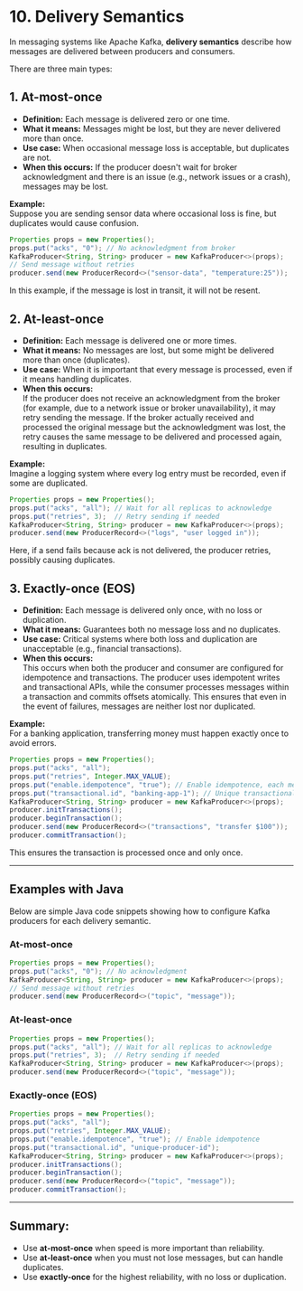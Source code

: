 # 10. Delivery Semantics

In messaging systems like Apache Kafka, **delivery semantics** describe how messages are delivered between producers and consumers.  

There are three main types:

## 1. At-most-once

- **Definition:** Each message is delivered zero or one time.  
- **What it means:** Messages might be lost, but they are never delivered more than once.
- **Use case:** When occasional message loss is acceptable, but duplicates are not.
- **When this occurs:** 
    If the producer doesn't wait for broker acknowledgment and there is an issue (e.g., network issues or a crash), messages may be lost.

**Example:**  
Suppose you are sending sensor data where occasional loss is fine, but duplicates would cause confusion.  
```java
Properties props = new Properties();
props.put("acks", "0"); // No acknowledgment from broker
KafkaProducer<String, String> producer = new KafkaProducer<>(props);
// Send message without retries
producer.send(new ProducerRecord<>("sensor-data", "temperature:25"));
```
In this example, if the message is lost in transit, it will not be resent.

## 2. At-least-once

- **Definition:** Each message is delivered one or more times.  
- **What it means:** No messages are lost, but some might be delivered more than once (duplicates).
- **Use case:** When it is important that every message is processed, even if it means handling duplicates.
- **When this occurs:**  
    If the producer does not receive an acknowledgment from the broker (for example, due to a network issue or broker unavailability), it may retry sending the message. If the broker actually received and processed the original message but the acknowledgment was lost, the retry causes the same message to be delivered and processed again, resulting in duplicates.

**Example:**  
Imagine a logging system where every log entry must be recorded, even if some are duplicated.  
```java
Properties props = new Properties();
props.put("acks", "all"); // Wait for all replicas to acknowledge
props.put("retries", 3);  // Retry sending if needed
KafkaProducer<String, String> producer = new KafkaProducer<>(props);
producer.send(new ProducerRecord<>("logs", "user logged in"));
```
Here, if a send fails because ack is not delivered, the producer retries, possibly causing duplicates.

## 3. Exactly-once (EOS)

- **Definition:** Each message is delivered only once, with no loss or duplication.
- **What it means:** Guarantees both no message loss and no duplicates.
- **Use case:** Critical systems where both loss and duplication are unacceptable (e.g., financial transactions).
- **When this occurs:**  
    This occurs when both the producer and consumer are configured for idempotence and transactions. The producer uses idempotent writes and transactional APIs, while the consumer processes messages within a transaction and commits offsets atomically. This ensures that even in the event of failures, messages are neither lost nor duplicated.

**Example:**  
For a banking application, transferring money must happen exactly once to avoid errors.  
```java
Properties props = new Properties();
props.put("acks", "all");
props.put("retries", Integer.MAX_VALUE);
props.put("enable.idempotence", "true"); // Enable idempotence, each message is tracked by a sequence number
props.put("transactional.id", "banking-app-1"); // Unique transactional ID
KafkaProducer<String, String> producer = new KafkaProducer<>(props);
producer.initTransactions();
producer.beginTransaction();
producer.send(new ProducerRecord<>("transactions", "transfer $100"));
producer.commitTransaction();
```
This ensures the transaction is processed once and only once.

---

## Examples with Java

Below are simple Java code snippets showing how to configure Kafka producers for each delivery semantic.

### At-most-once

```java
Properties props = new Properties();
props.put("acks", "0"); // No acknowledgment
KafkaProducer<String, String> producer = new KafkaProducer<>(props);
// Send message without retries
producer.send(new ProducerRecord<>("topic", "message"));
```

### At-least-once

```java
Properties props = new Properties();
props.put("acks", "all"); // Wait for all replicas to acknowledge
props.put("retries", 3);  // Retry sending if needed
KafkaProducer<String, String> producer = new KafkaProducer<>(props);
producer.send(new ProducerRecord<>("topic", "message"));
```

### Exactly-once (EOS)

```java
Properties props = new Properties();
props.put("acks", "all");
props.put("retries", Integer.MAX_VALUE);
props.put("enable.idempotence", "true"); // Enable idempotence
props.put("transactional.id", "unique-producer-id");
KafkaProducer<String, String> producer = new KafkaProducer<>(props);
producer.initTransactions();
producer.beginTransaction();
producer.send(new ProducerRecord<>("topic", "message"));
producer.commitTransaction();
```

---

## Summary:
- Use **at-most-once** when speed is more important than reliability.
- Use **at-least-once** when you must not lose messages, but can handle duplicates.
- Use **exactly-once** for the highest reliability, with no loss or duplication.
